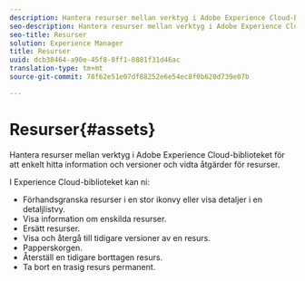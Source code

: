 ```yaml
---
description: Hantera resurser mellan verktyg i Adobe Experience Cloud-biblioteket för att enkelt hitta information och versioner och vidta åtgärder för resurser.
seo-description: Hantera resurser mellan verktyg i Adobe Experience Cloud-biblioteket för att enkelt hitta information och versioner och vidta åtgärder för resurser.
seo-title: Resurser
solution: Experience Manager
title: Resurser
uuid: dcb38464-a90e-45f8-8ff1-0881f31d46ac
translation-type: tm+mt
source-git-commit: 78f62e51e07df88252e6e54ec8f0b620d739e07b

---
```



# Resurser{#assets}

Hantera resurser mellan verktyg i Adobe Experience Cloud-biblioteket för att enkelt hitta information och versioner och vidta åtgärder för resurser.

I Experience Cloud-biblioteket kan ni:

* Förhandsgranska resurser i en stor ikonvy eller visa detaljer i en detaljlistvy.
* Visa information om enskilda resurser.
* Ersätt resurser.
* Visa och återgå till tidigare versioner av en resurs.
* Papperskorgen.
* Återställ en tidigare borttagen resurs.
* Ta bort en trasig resurs permanent.


